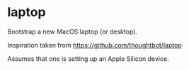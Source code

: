 # laptop
Bootstrap a new MacOS laptop (or desktop).

Inspiration taken from https://github.com/thoughtbot/laptop

Assumes that one is setting up an Apple Silicon device.
